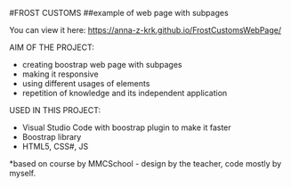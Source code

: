 #FROST CUSTOMS 
##example of web page with subpages


You can view it here:
https://anna-z-krk.github.io/FrostCustomsWebPage/


AIM OF THE PROJECT:
- creating boostrap web page with subpages
- making it responsive 
- using different usages of elements
- repetition of knowledge and its independent application


USED IN THIS PROJECT:
- Visual Studio Code with boostrap plugin to make it faster
- Boostrap library
- HTML5, CSS#, JS



*based on course by MMCSchool - design by the teacher, code mostly by myself.
